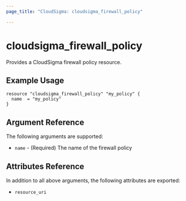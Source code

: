 ```yaml
---
page_title: "CloudSigma: cloudsigma_firewall_policy"

---
```


# cloudsigma_firewall_policy

Provides a CloudSigma firewall policy resource.


## Example Usage

```hcl
resource "cloudsigma_firewall_policy" "my_policy" {
  name  = "my_policy"
}
```


## Argument Reference

The following arguments are supported:

* `name` - (Required) The name of the firewall policy


## Attributes Reference

In addition to all above arguments, the following attributes are exported:

* `resource_uri`
